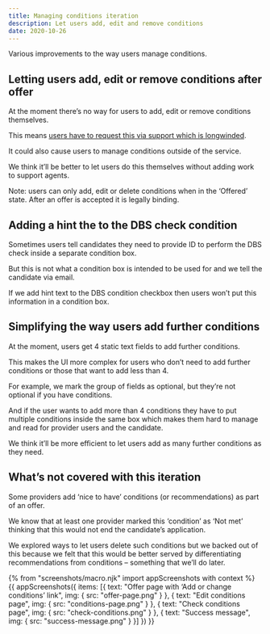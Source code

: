 ```yaml
---
title: Managing conditions iteration
description: Let users add, edit and remove conditions
date: 2020-10-26
---
```


Various improvements to the way users manage conditions.

## Letting users add, edit or remove conditions after offer

At the moment there’s no way for users to add, edit or remove conditions themselves.

This means [users have to request this via support which is longwinded](https://ukgovernmentdfe.slack.com/archives/CPH8J9G65/p1603703089102100).

It could also cause users to manage conditions outside of the service.

We think it’ll be better to let users do this themselves without adding work to support agents.

Note: users can only add, edit or delete conditions when in the ‘Offered’ state. After an offer is accepted it is legally binding.

## Adding a hint the to the DBS check condition

Sometimes users tell candidates they need to provide ID to perform the DBS check inside a separate condition box.

But this is not what a condition box is intended to be used for and we tell the candidate via email.

If we add hint text to the DBS condition checkbox then users won’t put this information in a condition box.

## Simplifying the way users add further conditions

At the moment, users get 4 static text fields to add further conditions.

This makes the UI more complex for users who don’t need to add further conditions or those that want to add less than 4.

For example, we mark the group of fields as optional, but they’re not optional if you have conditions.

And if the user wants to add more than 4 conditions they have to put multiple conditions inside the same box which makes them hard to manage and read for provider users and the candidate.

We think it’ll be more efficient to let users add as many further conditions as they need.

## What’s not covered with this iteration

Some providers add ‘nice to have’ conditions (or recommendations) as part of an offer.

We know that at least one provider marked this ‘condition’ as ‘Not met’ thinking that this would not end the candidate’s application.

We explored ways to let users delete such conditions but we backed out of this because we felt that this would be better served by differentiating recommendations from conditions – something that we’ll do later.

{% from "screenshots/macro.njk" import appScreenshots with context %}
{{ appScreenshots({
  items: [{
    text: "Offer page with ‘Add or change conditions’ link",
    img: {
      src: "offer-page.png"
    }
  }, {
    text: "Edit conditions page",
    img: {
      src: "conditions-page.png"
    }
  }, {
    text: "Check conditions page",
    img: {
      src: "check-conditions.png"
    }
  }, {
    text: "Success message",
    img: {
      src: "success-message.png"
    }
  }]
}) }}
